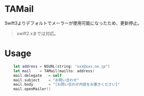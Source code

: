 # TAMail

Swift3よりデフォルトでメーラーが使用可能になったため、更新停止。

> swift2.xまでは対応。

# Usage  
``` Swift
    let address = NSURL(string: "xxx@xxx.ne.jp")
    let mail    = TAMail(mailto: address)
    mail.delegate   = self
    mail.subject    = "お問い合わせ"
    mail.body       = "[お問い合わせ内容をお書きください]"
    mail.openMailer()
```
